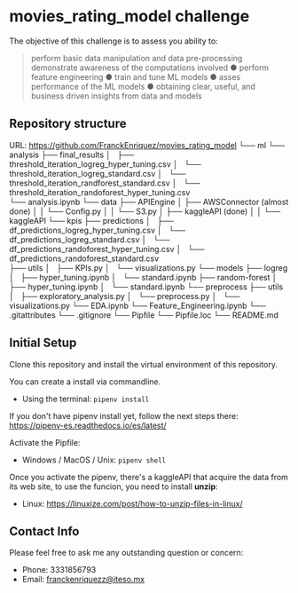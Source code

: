 # movies_rating_model challenge

The objective of this challenge is to assess you ability to:

> perform basic data manipulation and data pre-processing
> demonstrate awareness of the computations involved
● perform feature engineering
● train and tune ML models
● asses performance of the ML models
● obtaining clear, useful, and business driven insights from data and models

## Repository structure
URL: https://github.com/FranckEnriquez/movies_rating_model
<rootDir>
└── ml
    └── analysis
        ├── final_results
        │   ├── threshold_iteration_logreg_hyper_tuning.csv
        │   └── threshold_iteration_logreg_standard.csv
        │   └── threshold_iteration_randforest_standard.csv
        │   └── threshold_iteration_randoforest_hyper_tuning.csv     
        └── analysis.ipynb
    └── data
        ├── APIEngine
        │    ├── AWSConnector (almost done)
        │    │   └── Config.py
        │    │   └── S3.py
        │    ├── kaggleAPI (done)
        │    │    └── kaggleAPI
  └── kpis
        ├── predictions
        │   ├── df_predictions_logreg_hyper_tuning.csv
        │   └── df_predictions_logreg_standard.csv
        │   └── df_predictions_randoforest_hyper_tuning.csv
        │   └── df_predictions_randoforest_standard.csv    
        ├── utils
        │   ├── KPIs.py
        │   └── visualizations.py
  └── models
        ├── logreg
        │   ├── hyper_tuning.ipynb
        │   └── standard.ipynb 
        ├── random-forest
        │   ├── hyper_tuning.ipynb
        │   └── standard.ipynb 
   └── preprocess
        ├── utils
        │   ├── exploratory_analysis.py
        │   └── preprocess.py 
        │   └── visualizations.py 
        └── EDA.ipynb
        └── Feature_Engineering.ipynb
 └── .gitattributes
 └── .gitignore
 └── Pipfile
 └── Pipfile.loc
 └── README.md

## Initial Setup

Clone this repository and install the virtual environment of this repository.

You can create a install via  commandline.
* Using the terminal: `pipenv install`

If you don't have pipenv install yet, follow the next steps there:
https://pipenv-es.readthedocs.io/es/latest/

Activate the Pipfile:
* Windows / MacOS / Unix: `pipenv shell`

Once you activate the pipenv, there's a kaggleAPI that 
acquire the data from its web site, to use the funcion,
you need to install **unzip**:

* Linux: https://linuxize.com/post/how-to-unzip-files-in-linux/


## Contact Info

Please feel free to ask me any outstanding question or concern:

* Phone: 3331856793
* Email: franckenriquezz@iteso.mx

